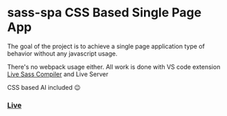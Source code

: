 # sass-spa CSS Based Single Page App

The goal of the project is to achieve a single page application type of behavior without any javascript usage.

There's no webpack usage either. All work is done with VS code extension [Live Sass Compiler](https://marketplace.visualstudio.com/items?itemName=ritwickdey.live-sass) and Live Server

CSS based AI included 😉

### [Live](https://dmytsv.github.io/sass-spa/index.html#home)
